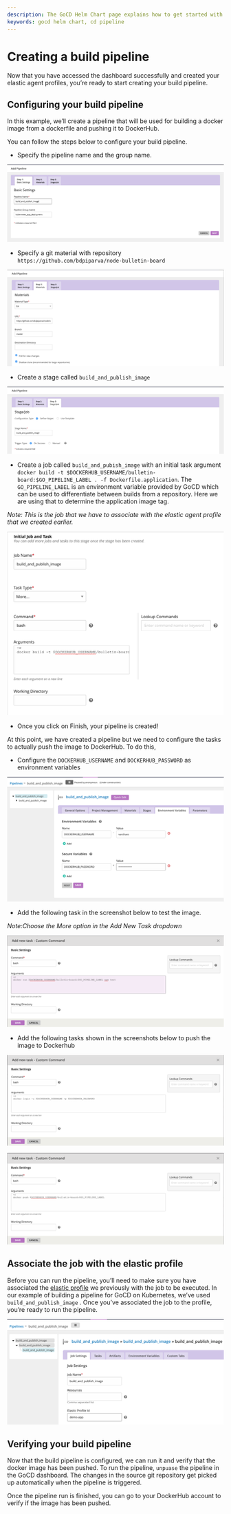 ```yaml
---
description: The GoCD Helm Chart page explains how to get started with GoCD for kubernetes using Helm.
keywords: gocd helm chart, cd pipeline
---
```

# Creating a build pipeline

Now that you have accessed the dashboard successfully and created your elastic agent profiles, you’re ready to start creating your build pipeline. 

## Configuring your build pipeline

In this example, we’ll create a pipeline that will be used for building a docker image from a dockerfile and pushing it to DockerHub. 

You can follow the steps below to configure your build pipeline. 

- Specify the pipeline name and the group name. 

![](../../resources/images/gocd-helm-chart/pipeline_wizard_add_pipeline.png)

- Specify a git material with repository `https://github.com/bdpiparva/node-bulletin-board`

![](../../resources/images/gocd-helm-chart/pipeline_wizard_add_material.png)

- Create a stage called `build_and_publish_image`

![](../../resources/images/gocd-helm-chart/pipeline_wizard_add_stage.png)

- Create a job called `build_and_pubish_image` with an initial task argument `docker build -t $DOCKERHUB_USERNAME/bulletin-board:$GO_PIPELINE_LABEL . -f Dockerfile.application`.
The `GO_PIPELINE_LABEL` is an environment variable provided by GoCD which can be used to differentiate between builds from a repository. Here we are using that to determine the application image tag.

*Note: This is the job that we have to associate with the elastic agent profile that we created earlier.*  

![](../../resources/images/gocd-helm-chart/pipeline_wizard_add_job.png)

- Once you click on Finish, your pipeline is created! 

At this point, we have created a pipeline but we need to configure the tasks to actually push the image to DockerHub. To do this,

- Configure the `DOCKERHUB_USERNAME` and `DOCKERHUB_PASSWORD` as environment variables

![](../../resources/images/gocd-helm-chart/configure_env_vars.png)

- Add the following task in the screenshot below to test the image.

*Note:Choose the More option in the Add New Task dropdown*

![](../../resources/images/gocd-helm-chart/docker_test.png)

- Add the following tasks shown in the screenshots below to push the image to Dockerhub

![](../../resources/images/gocd-helm-chart/docker_login.png)

![](../../resources/images/gocd-helm-chart/docker_push.png)

## Associate the job with the elastic profile

Before you can run the pipeline, you’ll need to make sure you have associated the [elastic profile]((../gocd_helm_chart/configure_k8s_ea_plugin.md#create-an-elastic-profile)) we previously with the job to be executed. In our example of building a pipeline for GoCD on Kubernetes, we’ve used `build_and_publish_image` . Once you’ve associated the job to the profile, you’re ready to run the pipeline.

![](../../resources/images/gocd-helm-chart/associate_job_with_profile.png)


## Verifying your build pipeline

Now that the build pipeline is configured, we can run it and verify that the docker image has been pushed. To run the pipeline, `unpuase` the pipeline in the GoCD dashboard. The changes in the source git repository get picked up automatically when the pipeline is triggered.

Once the pipeline run is finished, you can go to your DockerHub account to verify if the image has been pushed.




